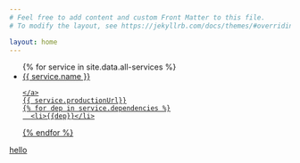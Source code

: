 ```yaml
---
# Feel free to add content and custom Front Matter to this file.
# To modify the layout, see https://jekyllrb.com/docs/themes/#overriding-theme-defaults

layout: home
---
```

<ul>
{% for service in site.data.all-services %}
  <li>
    <a href="{{ service.name }}.html">
      {{ service.name }}
      
    </a>
    {{ service.productionUrl}}
    {% for dep in service.dependencies %}
      <li>{{dep}}</li>
  </li>
{% endfor %}
</ul>
<p>hello</p>
